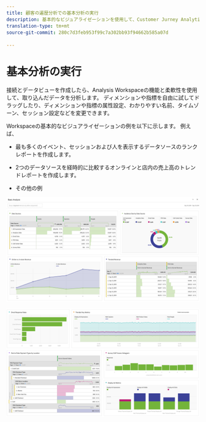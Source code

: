 ```yaml
---
title: 顧客の遍歴分析での基本分析の実行
description: 基本的なビジュアライゼーションを使用して、Customer Jurney Analyticsのデータを分析する方法を説明します。
translation-type: tm+mt
source-git-commit: 280c7d3feb953f99c7a302bb93f94662b585a07d

---
```



# 基本分析の実行

接続とデータビューを作成したら、Analysis Workspaceの機能と柔軟性を使用して、取り込んだデータを分析します。 ディメンションや指標を自由に試してドラッグしたり、ディメンションや指標の属性設定、わかりやすい名前、タイムゾーン、セッション設定などを変更できます。

Workspaceの基本的なビジュアライゼーションの例を以下に示します。 例えば、

* 最も多くのイベント、セッションおよび人を表示するデータソースのランクレポートを作成します。

* 2つのデータソースを経時的に比較するオンラインと店内の売上高のトレンドレポートを作成します。

* その他の例

![](assets/cja-basic-analysis.png)

![](assets/cja-basic-analysis2.png)

